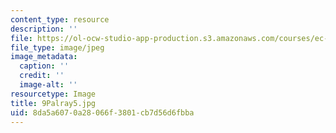 ```yaml
---
content_type: resource
description: ''
file: https://ol-ocw-studio-app-production.s3.amazonaws.com/courses/ec-721-wheelchair-design-in-developing-countries-spring-2009/8da5a6070a28066f3801cb7d56d6fbba_9Palray5.jpg
file_type: image/jpeg
image_metadata:
  caption: ''
  credit: ''
  image-alt: ''
resourcetype: Image
title: 9Palray5.jpg
uid: 8da5a607-0a28-066f-3801-cb7d56d6fbba
---
```

